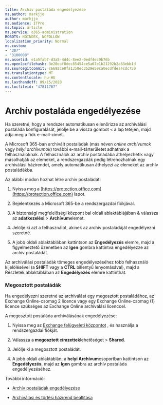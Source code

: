 ```yaml
---
title: Archív postaláda engedélyezése
ms.author: markjjo
author: markjjo
ms.audience: ITPro
ms.topic: article
ms.service: o365-administration
ROBOTS: NOINDEX, NOFOLLOW
localization_priority: Normal
ms.custom:
- "307"
- "3100008"
ms.assetid: e1a5fab7-d3a5-4d4c-8ee2-0edf4ec9b76b
ms.openlocfilehash: 3e20eaf8dec85454ce5a67e1b21292b2a33ebb1d
ms.sourcegitcommit: c6692ce0fa1358ec3529e59ca0ecdfdea4cdc759
ms.translationtype: MT
ms.contentlocale: hu-HU
ms.lasthandoff: 09/15/2020
ms.locfileid: "47811707"
---
```

# <a name="enable-an-archive-mailbox"></a>Archív postaláda engedélyezése

Ha szeretné, hogy a rendszer automatikusan ellenőrizze az archiválási postaláda konfigurálását, jelölje be a vissza gombot < a lap tetején, majd adja meg a fiók e-mail-címét.

A Microsoft 365-ban archivált postaládák (más néven *online archívumok* vagy *helyi archívumok*) további e-mail-tárterületet adhatnak a felhasználóknak. A felhasználók az archív postaládába áthelyezhetik vagy másolhatják az elemeket, a rendszergazdák pedig létrehozhatnak egy archiválási házirendet, amely automatikusan áthelyezi az elemeket az archív postaládákba.
  
Az alábbi módon hozhat létre archív postaládát:
  
1. Nyissa meg a [https://protection.office.com](https://protection.office.com) lapot.

2. Bejelentkezés a Microsoft 365-be a rendszergazdai fiókjával.

3. A biztonsági megfelelőségi központ bal oldali ablaktáblájában &amp; válassza az **adatkezelési** \> **Archívum**elemet.

4. Jelölje ki azt a felhasználót, akinek az archív postaládáját engedélyezni szeretné.

5. A jobb oldali ablaktáblában kattintson az **Engedélyezés** elemre, majd a figyelmeztető üzenetben az **Igen** gombra kattintva engedélyezze az archív postaládát.

Az archiválási postaládák tömeges engedélyezéséhez több felhasználó kijelölésével (a **SHIFT** vagy a **CTRL** billentyű lenyomásával), majd a Részletek ablaktáblában az **Engedélyezés** elemre kattinthat.
  
### <a name="shared-mailboxes"></a>Megosztott postaládák

Ha engedélyezni szeretné az archiválást egy megosztott postaládához, az Exchange Online-csomag 2 licence vagy egy Exchange Online-csomag (1) licence szükséges az Exchange Online archiválási licenccel.  

A megosztott postaláda archiválásának engedélyezése:

1. Nyissa meg az [Exchange felügyeleti központot](https://outlook.office365.com/ecp) , és használja a rendszergazdai fiókját.

2. Válassza a **megosztott címzettek**lehetőséget  >  **Shared**.

3. Jelölje ki a megosztott postaládát.

4. A jobb oldali ablaktáblán, a **helyi Archívum**csoportban kattintson az **Engedélyezés**, majd az **Igen** gombra az archív postaláda engedélyezéséhez.

További információ:
  
- [Archív postaládák engedélyezése](https://docs.microsoft.com/microsoft-365/compliance/enable-archive-mailboxes)

- [Archiválási és törlési házirend beállítása](https://docs.microsoft.com//office365/securitycompliance/set-up-an-archive-and-deletion-policy-for-mailboxes)

